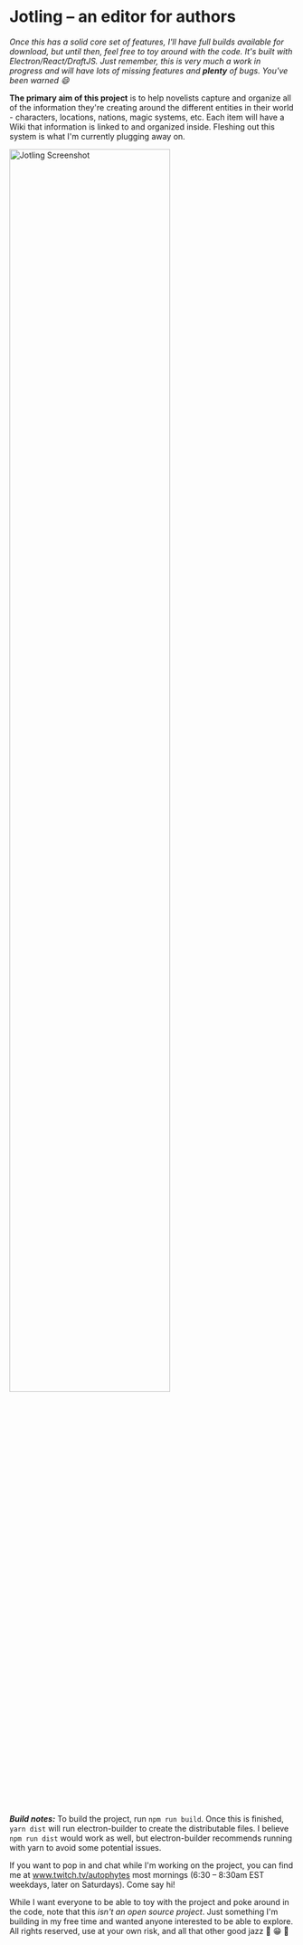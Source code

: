 # Jotling – an editor for authors

_Once this has a solid core set of features, I'll have full builds available for download, but until then, feel free to toy around with the code. It's built with Electron/React/DraftJS. Just remember, this is very much a work in progress and will have lots of missing features and **plenty** of bugs. You've been warned :smile:_

**The primary aim of this project** is to help novelists capture and organize all of the information they're creating around the different entities in their world - characters, locations, nations, magic systems, etc. Each item will have a Wiki that information is linked to and organized inside. Fleshing out this system is what I'm currently plugging away on.

<img src="https://user-images.githubusercontent.com/54632192/101993168-85065100-3c86-11eb-970a-a24862d766eb.png" alt="Jotling Screenshot" width="75%" height="auto">

**_Build notes:_** To build the project, run `npm run build`. Once this is finished, `yarn dist` will run electron-builder to create the distributable files. I believe `npm run dist` would work as well, but electron-builder recommends running with yarn to avoid some potential issues.

If you want to pop in and chat while I'm working on the project, you can find me at www.twitch.tv/autophytes most mornings (6:30 – 8:30am EST weekdays, later on Saturdays). Come say hi!

While I want everyone to be able to toy with the project and poke around in the code, note that this _isn't an open source project_. Just something I'm building in my free time and wanted anyone interested to be able to explore. All rights reserved, use at your own risk, and all that other good jazz :tada: :grin: :tada:
